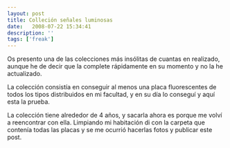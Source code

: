 ```yaml
---
layout: post
title: Colleción señales luminosas
date:   2008-07-22 15:34:41
description: ''
tags: ['freak']
---
```


Os presento una de las colecciones más insólitas de cuantas en realizado, aunque he de decir que la complete rápidamente en su momento y no la he actualizado.

La colección consistía en conseguir al menos una placa fluorescentes de todos los tipos distribuidos en mi facultad, y en su día lo conseguí y aquí esta la prueba.

La colección tiene alrededor de 4 años, y sacarla ahora es porque me volví a reencontrar con ella. Limpiando mi habitación di con la carpeta que contenía todas las placas y se me ocurrió hacerlas fotos y publicar este post.
